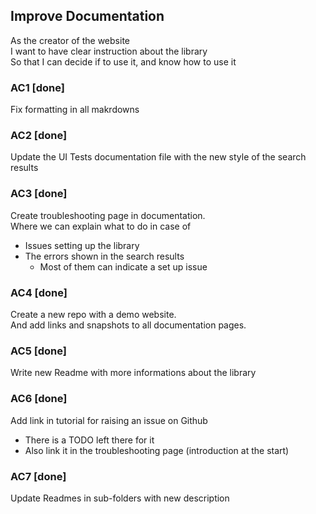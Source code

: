 ## Improve Documentation
As the creator of the website  
I want to have clear instruction about the library  
So that I can decide if to use it, and know how to use it

### AC1 [**done**]
Fix formatting in all makrdowns

### AC2 [**done**]
Update the UI Tests documentation file with the new style of the search results

### AC3 [**done**]
Create troubleshooting page in documentation.  
Where we can explain what to do in case of
- Issues setting up the library
- The errors shown in the search results
  - Most of them can indicate a set up issue

### AC4 [**done**]
Create a new repo with a demo website.  
And add links and snapshots to all documentation pages.

### AC5 [**done**]
Write new Readme with more informations about the library

### AC6 [**done**]
Add link in tutorial for raising an issue on Github
- There is a TODO left there for it
- Also link it in the troubleshooting page (introduction at the start)

### AC7 [**done**]
Update Readmes in sub-folders with new description
